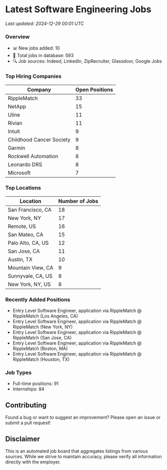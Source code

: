 # Latest Software Engineering Jobs
*Last updated: 2024-12-29 00:01 UTC*

### Overview
- 📊 New jobs added: 10
- 💼 Total jobs in database: 593
- 🔍 Job sources: Indeed, LinkedIn, ZipRecruiter, Glassdoor, Google Jobs

### Top Hiring Companies
| Company | Open Positions |
|---------|---------------|
| RippleMatch | 33 |
| NetApp | 15 |
| Uline | 11 |
| Rivian | 11 |
| Intuit | 9 |
| Childhood Cancer Society | 9 |
| Garmin | 8 |
| Rockwell Automation | 8 |
| Leonardo DRS | 8 |
| Microsoft | 7 |

### Top Locations
| Location | Number of Jobs |
|----------|---------------|
| San Francisco, CA | 18 |
| New York, NY | 17 |
| Remote, US | 16 |
| San Mateo, CA | 15 |
| Palo Alto, CA, US | 12 |
| San Jose, CA | 11 |
| Austin, TX | 10 |
| Mountain View, CA | 9 |
| Sunnyvale, CA, US | 8 |
| New York, NY, US | 8 |

### Recently Added Positions
- Entry Level Software Engineer, application via RippleMatch @ RippleMatch (Los Angeles, CA)
- Entry Level Software Engineer, application via RippleMatch @ RippleMatch (New York, NY)
- Entry Level Software Engineer, application via RippleMatch @ RippleMatch (San Jose, CA)
- Entry Level Software Engineer, application via RippleMatch @ RippleMatch (Boston, MA)
- Entry Level Software Engineer, application via RippleMatch @ RippleMatch (Houston, TX)

### Job Types
- Full-time positions: 91
- Internships: 84

## Contributing
Found a bug or want to suggest an improvement? Please open an issue or submit a pull request!

## Disclaimer
This is an automated job board that aggregates listings from various sources. While we strive to maintain accuracy, 
please verify all information directly with the employer.
